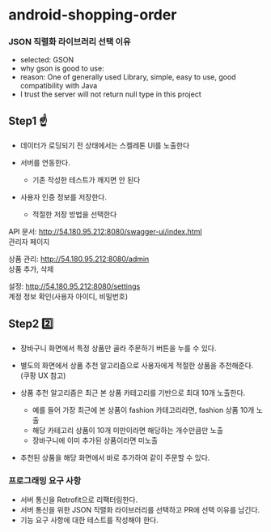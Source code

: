 # android-shopping-order

### JSON 직렬화 라이브러리 선택 이유
- selected: GSON
- why gson is good to use: 
- reason: One of generally used Library, simple, easy to use, good compatibility with Java
- I trust the server will not return null type in this project

## Step1  ☝️

- 데이터가 로딩되기 전 상태에서는 스켈레톤 UI를 노출한다

- 서버를 연동한다.
    - 기존 작성한 테스트가 깨지면 안 된다
- 사용자 인증 정보를 저장한다.
    - 적절한 저장 방법을 선택한다

API 문서: http://54.180.95.212:8080/swagger-ui/index.html   
관리자 페이지

상품 관리: http://54.180.95.212:8080/admin  
상품 추가, 삭제

설정: http://54.180.95.212:8080/settings  
계정 정보 확인(사용자 아이디, 비밀번호)


## Step2  2️⃣

- 장바구니 화면에서 특정 상품만 골라 주문하기 버튼을 누를 수 있다.

- 별도의 화면에서 상품 추천 알고리즘으로 사용자에게 적절한 상품을 추천해준다. (쿠팡 UX 참고)
- 상품 추천 알고리즘은 최근 본 상품 카테고리를 기반으로 최대 10개 노출한다.
    - 예를 들어 가장 최근에 본 상품이 fashion 카테고리라면, fashion 상품 10개 노출
    - 해당 카테고리 상품이 10개 미만이라면 해당하는 개수만큼만 노출
    - 장바구니에 이미 추가된 상품이라면 미노출
- 추천된 상품을 해당 화면에서 바로 추가하여 같이 주문할 수 있다.

### 프로그래밍 요구 사항
- 서버 통신을 Retrofit으로 리팩터링한다.
- 서버 통신을 위한 JSON 직렬화 라이브러리를 선택하고 PR에 선택 이유를 남긴다.
- 기능 요구 사항에 대한 테스트를 작성해야 한다.
